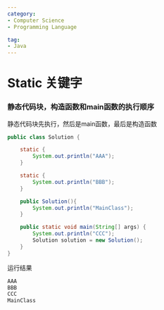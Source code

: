 ```yaml
---
category:
- Computer Science
- Programming Language

tag: 
- Java
---
```

# Static 关键字

### 静态代码块，构造函数和main函数的执行顺序

静态代码块先执行，然后是main函数，最后是构造函数

```java
public class Solution {

    static {
        System.out.println("AAA");
    }

    static {
        System.out.println("BBB");
    }

    public Solution(){
        System.out.println("MainClass");
    }

    public static void main(String[] args) {
        System.out.println("CCC");
        Solution solution = new Solution();
    }
}
```

运行结果

```java
AAA
BBB
CCC
MainClass
```

